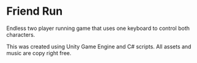 # Friend Run
 Endless two player running game that uses one keyboard to control both characters.

This was created using Unity Game Engine and C# scripts. 
All assets and music are copy right free. 

